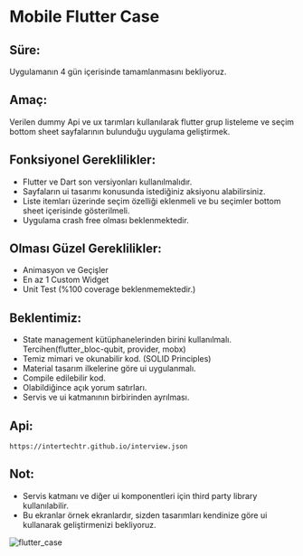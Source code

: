 # Mobile Flutter Case 

## Süre: 
Uygulamanın 4 gün içerisinde tamamlanmasını bekliyoruz. 

## Amaç: 
Verilen dummy Api ve ux tarımları kullanılarak flutter grup listeleme ve seçim bottom sheet sayfalarının bulunduğu uygulama geliştirmek. 


## Fonksiyonel  Gereklilikler: 
- Flutter ve Dart son versiyonları kullanılmalıdır.
- Sayfaların ui tasarımı konusunda istediğiniz aksiyonu alabilirsiniz. 
- Liste itemları üzerinde seçim özelliği eklenmeli ve bu seçimler bottom sheet içerisinde gösterilmeli. 
- Uygulama crash free olması beklenmektedir.


## Olması Güzel Gereklilikler: 
- Animasyon ve Geçişler
- En az 1 Custom Widget 
- Unit Test (%100 coverage beklenmemektedir.)

## Beklentimiz: 
- State management kütüphanelerinden birini kullanılmalı. Tercihen(flutter_bloc-qubit, provider, mobx)
- Temiz mimari ve okunabilir kod. (SOLID Principles)
- Material tasarım ilkelerine göre ui uygulanmalı. 
- Compile edilebilir kod. 
- Olabildiğince açık yorum satırları. 
- Servis ve ui katmanının birbirinden ayrılması. 

## Api: 
```
https://intertechtr.github.io/interview.json
```

## Not: 
- Servis katmanı ve diğer ui komponentleri için third party library kullanılabilir.
- Bu ekranlar örnek ekranlardır, sizden tasarımları kendinize göre ui kullanarak geliştirmenizi bekliyoruz.
  

![flutter_case](https://github.com/neohubtech/flutter_case_yusufnadar/assets/5588840/b64dbfdc-5ea5-4f59-83c8-3f1904939cb6)
